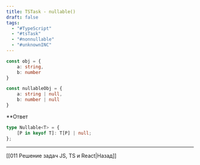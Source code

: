 ```yaml
---
title: TSTask - nullable()
draft: false
tags:
  - "#TypeScript"
  - "#tsTask"
  - "#nonnullable"
  - "#unknownINC"
---
```

```ts
const obj = {
	a: string,
	b: number
}

const nullableObj = {
	a: string | null,
	b: number | null
}
```

**Ответ

```ts
type Nullable<T> = {  
    [P in keyof T]: T[P] | null;
};
```

____

[[011 Решение задач JS, TS и React|Назад]]